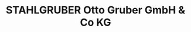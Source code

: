 ---
title: "STAHLGRUBER Otto Gruber GmbH & Co KG"
url: /neu-ulm/stahlgruber-otto-gruber-gmbh-und-co-kg/
shop: Autoteile
---
